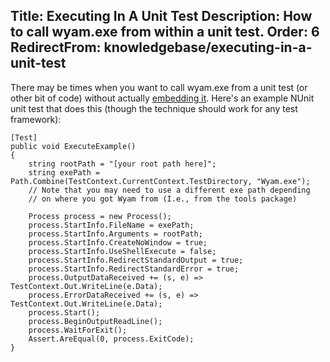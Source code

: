 Title: Executing In A Unit Test
Description: How to call wyam.exe from within a unit test.
Order: 6
RedirectFrom: knowledgebase/executing-in-a-unit-test
---
There may be times when you want to call wyam.exe from a unit test (or other bit of code) without actually [embedding it](/docs/usage/embedding). Here's an example NUnit unit test that does this (though the technique should work for any test framework):

```
[Test]
public void ExecuteExample()
{
    string rootPath = "[your root path here]";
    string exePath = Path.Combine(TestContext.CurrentContext.TestDirectory, "Wyam.exe");
    // Note that you may need to use a different exe path depending 
    // on where you got Wyam from (I.e., from the tools package)

    Process process = new Process();
    process.StartInfo.FileName = exePath;
    process.StartInfo.Arguments = rootPath;
    process.StartInfo.CreateNoWindow = true;
    process.StartInfo.UseShellExecute = false;
    process.StartInfo.RedirectStandardOutput = true;
    process.StartInfo.RedirectStandardError = true;
    process.OutputDataReceived += (s, e) => TestContext.Out.WriteLine(e.Data);
    process.ErrorDataReceived += (s, e) => TestContext.Out.WriteLine(e.Data);
    process.Start();
    process.BeginOutputReadLine();
    process.WaitForExit();
    Assert.AreEqual(0, process.ExitCode);
}
```